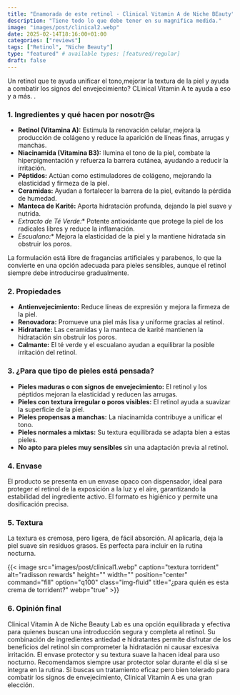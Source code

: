 ```yaml
---
title: "Enamorada de este retinol - Clinical Vitamin A de Niche BEauty"
description: "Tiene todo lo que debe tener en su magnifica medida."
image: "images/post/clinical2.webp"
date: 2025-02-14T18:16:00+01:00
categories: ["reviews"]
tags: ["Retinol", "Niche Beauty"]
type: "featured" # available types: [featured/regular]
draft: false
---
```


Un retinol que te ayuda unificar el tono,mejorar la textura de la piel y ayuda a combatir los signos del envejecimiento? CLinical Vitamin A te ayuda a eso y a más. .

### 1. Ingredientes y qué hacen por nosotr@s

- **Retinol (Vitamina A):** Estimula la renovación celular, mejora la producción de colágeno y reduce la aparición de líneas finas, arrugas y manchas.
- **Niacinamida (Vitamina B3):** Ilumina el tono de la piel, combate la hiperpigmentación y refuerza la barrera cutánea, ayudando a reducir la irritación.
- **Péptidos:** Actúan como estimuladores de colágeno, mejorando la elasticidad y firmeza de la piel.
- **Ceramidas:** Ayudan a fortalecer la barrera de la piel, evitando la pérdida de humedad.
- **Manteca de Karité:** Aporta hidratación profunda, dejando la piel suave y nutrida.
- *Extracto de Té Verde:** Potente antioxidante que protege la piel de los radicales libres y reduce la inflamación.
- *Escualano:** Mejora la elasticidad de la piel y la mantiene hidratada sin obstruir los poros.

La formulación está libre de fragancias artificiales y parabenos, lo que la convierte en una opción adecuada para pieles sensibles, aunque el retinol siempre debe introducirse gradualmente.


### 2. Propiedades

- **Antienvejecimiento:** Reduce líneas de expresión y mejora la firmeza de la piel.
- **Renovadora:** Promueve una piel más lisa y uniforme gracias al retinol.
- **Hidratante:** Las ceramidas y la manteca de karité mantienen la hidratación sin obstruir los poros.
- **Calmante:** El té verde y el escualano ayudan a equilibrar la posible irritación del retinol.


### 3. ¿Para que tipo de pieles está pensada?


- **Pieles maduras o con signos de envejecimiento:** El retinol y los péptidos mejoran la elasticidad y reducen las arrugas.
- **Pieles con textura irregular o poros visibles:** El retinol ayuda a suavizar la superficie de la piel.
- **Pieles propensas a manchas:** La niacinamida contribuye a unificar el tono.
- **Pieles normales a mixtas:** Su textura equilibrada se adapta bien a estas pieles.
- **No apto para pieles muy sensibles** sin una adaptación previa al retinol.


### 4. Envase

El producto se presenta en un envase opaco con dispensador, ideal para proteger el retinol de la exposición a la luz y el aire, garantizando la estabilidad del ingrediente activo. El formato es higiénico y permite una dosificación precisa.

### 5. Textura

La textura es cremosa, pero ligera, de fácil absorción. Al aplicarla, deja la piel suave sin residuos grasos. Es perfecta para incluir en la rutina nocturna.

{{< image src="images/post/clinical1.webp" caption="textura torrident" alt="radisson rewards" height="" width="" position="center" command="fill" option="q100" class="img-fluid" title="¿para quién es esta crema de torrident?" webp="true" >}}

### 6. Opinión final

Clinical Vitamin A de Niche Beauty Lab es una opción equilibrada y efectiva para quienes buscan una introducción segura y completa al retinol. Su combinación de ingredientes antiedad e hidratantes permite disfrutar de los beneficios del retinol sin comprometer la hidratación ni causar excesiva irritación.
El envase protector y su textura suave la hacen ideal para uso nocturno. Recomendamos siempre usar protector solar durante el día si se integra en la rutina. Si buscas un tratamiento eficaz pero bien tolerado para combatir los signos de envejecimiento, Clinical Vitamin A es una gran elección.
